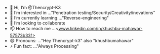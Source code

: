 - 👋 Hi, I’m @Thencrypt-K3
- 👀 I’m interested in ..."Penetration testing/Security/Creativity/inovations"
- 🌱 I’m currently learning...."Reverse-engineering"
- 💞️ I’m looking to collaborate 
- 📫 How to reach me ...<www.linkedin.com/in/khushbu-mahawar-57573b331>
- 😄 Pronouns: ..."Hey Thencrypt-k3" also "khushbumahawar"
- ⚡ Fun fact: ..."Always Processing"

<!---
Thencrypt-K3/Thencrypt-K3 is a ✨ special ✨ repository because its `README.md` (this file) appears on your GitHub profile.
You can click the Preview link to take a look at your changes.
--->
